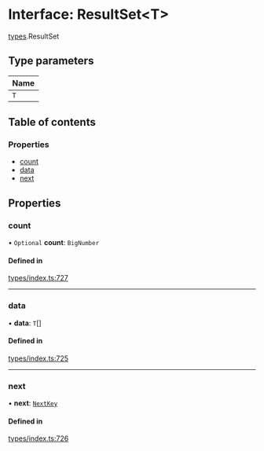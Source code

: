 # Interface: ResultSet<T\>

[types](../wiki/types).ResultSet

## Type parameters

| Name |
| :------ |
| `T` |

## Table of contents

### Properties

- [count](../wiki/types.ResultSet#count)
- [data](../wiki/types.ResultSet#data)
- [next](../wiki/types.ResultSet#next)

## Properties

### count

• `Optional` **count**: `BigNumber`

#### Defined in

[types/index.ts:727](https://github.com/PolymeshAssociation/polymesh-sdk/blob/91c2d2d8/src/types/index.ts#L727)

___

### data

• **data**: `T`[]

#### Defined in

[types/index.ts:725](https://github.com/PolymeshAssociation/polymesh-sdk/blob/91c2d2d8/src/types/index.ts#L725)

___

### next

• **next**: [`NextKey`](../wiki/types#nextkey)

#### Defined in

[types/index.ts:726](https://github.com/PolymeshAssociation/polymesh-sdk/blob/91c2d2d8/src/types/index.ts#L726)
